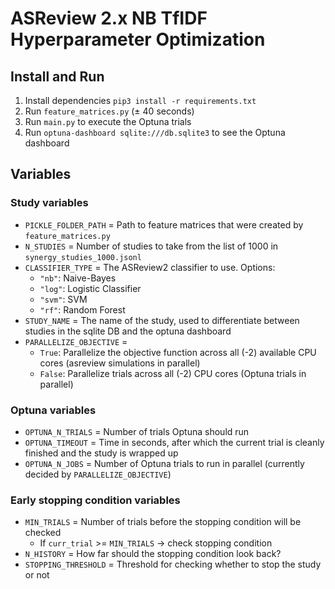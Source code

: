 # ASReview 2.x NB TfIDF Hyperparameter Optimization
## Install and Run
1. Install dependencies `pip3 install -r requirements.txt`
2. Run `feature_matrices.py` (± 40 seconds)
3. Run `main.py` to execute the Optuna trials
4. Run `optuna-dashboard sqlite:///db.sqlite3` to see the Optuna dashboard

## Variables
### Study variables
- `PICKLE_FOLDER_PATH` = Path to feature matrices that were created by `feature_matrices.py`
- `N_STUDIES` = Number of studies to take from the list of 1000 in `synergy_studies_1000.jsonl`
- `CLASSIFIER_TYPE` = The ASReview2 classifier to use. Options: 
    - `"nb"`: Naive-Bayes
    - `"log"`: Logistic Classifier
    - `"svm"`: SVM
    - `"rf"`: Random Forest
- `STUDY_NAME` = The name of the study, used to differentiate between studies in the sqlite DB and the optuna dashboard
- `PARALLELIZE_OBJECTIVE` = 
    - `True`: Parallelize the objective function across all (-2) available CPU cores (asreview simulations in parallel)
    - `False`: Parallelize trials across all (-2) CPU cores (Optuna trials in parallel)

### Optuna variables
- `OPTUNA_N_TRIALS` = Number of trials Optuna should run
- `OPTUNA_TIMEOUT` = Time in seconds, after which the current trial is cleanly finished and the study is wrapped up
- `OPTUNA_N_JOBS` = Number of Optuna trials to run in parallel (currently decided by `PARALLELIZE_OBJECTIVE`)

### Early stopping condition variables
- `MIN_TRIALS` = Number of trials before the stopping condition will be checked
    - If `curr_trial` >= `MIN_TRIALS` -> check stopping condition
- `N_HISTORY` = How far should the stopping condition look back?
- `STOPPING_THRESHOLD` = Threshold for checking whether to stop the study or not